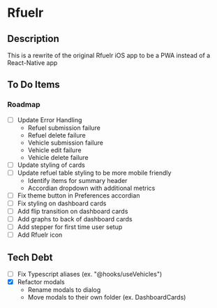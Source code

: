# Rfuelr
## Description
This is a rewrite of the original Rfuelr iOS app to be a PWA instead of a React-Native app

## To Do Items
### Roadmap
- [ ] Update Error Handling
  - Refuel submission failure
  - Refuel delete failure
  - Vehicle submission failure
  - Vehicle edit failure
  - Vehicle delete failure
- [ ] Update styling of cards
- [ ] Update refuel table styling to be more mobile friendly
  - Identify items for summary header
  - Accordian dropdown with additional metrics
- [ ] Fix theme button in Preferences accordian
- [ ] Fix styling on dashboard cards
- [ ] Add flip transition on dashboard cards
- [ ] Add graphs to back of dashboard cards
- [ ] Add stepper for first time user setup
- [ ] Add Rfuelr icon

## Tech Debt
- [ ] Fix Typescript aliases (ex. "@hooks/useVehicles")
- [X] Refactor modals
  - Rename modals to dialog
  - Move modals to their own folder (ex. DashboardCards)